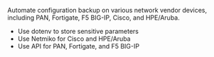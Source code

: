 Automate configuration backup on various network vendor devices, 
including PAN, Fortigate, F5 BIG-IP, Cisco, and HPE/Aruba.

  - Use dotenv to store sensitive parameters
  - Use Netmiko for Cisco and HPE/Aruba
  - Use API for PAN, Fortigate, and F5 BIG-IP
